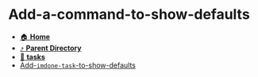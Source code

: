 # Add-a-command-to-show-defaults
- [:house: **Home**](/README)
- [:arrow_heading_up: **Parent Directory**](/notes/archive/backlog/stories/_index.md)
- [:file_folder: **tasks**](tasks/_index.md)
- [Add-`imdone-task`-to-show-defaults](Add-`imdone-task`-to-show-defaults.md)
